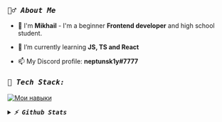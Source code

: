 <h3 align="left"><samp><i><b>🙋‍♂️ About Me </b></i></samp></h3>

- 🔭 I'm **Mikhail** - I'm a beginner **Frontend developer** and high school student.

- 🌱 I’m currently learning **JS, TS and React**

- 📫 My Discord profile: **neptunsk1y#7777**


<h3 align="left"><samp><i><b>🚀 Tech Stack:</b></i></samp></h3>


  
[![ Мои навыки ](https://skillicons.dev/icons?i=javascript,typescript,react,sass,tailwind)](https://skillicons.dev)

<details>
  <summary><samp><i><b>⚡ Github Stats</b></i></samp></summary>
  
  <a href="#">[![GitHub Streak](https://github-readme-streak-stats.herokuapp.com/?user=Neptunsk1y&theme=onedark)](https://git.io/streak-stats)</a>
  <a href="#">![Github stats](https://github-readme-stats.vercel.app/api?username=neptunsk1y&show_icons=true&theme=onedark&count_private=true&icon_color=0075ff&include_all_commits=true)</a>
  <a href="#">![Top Langs](https://github-readme-stats.vercel.app/api/top-langs/?username=neptunsk1y&layout=compact&theme=onedark&count_private=true&hide_border=true)
  <a href="https://wakatime.com/@Neptunsk1y">
    <img src="https://github-readme-stats.vercel.app/api/wakatime?username=Neptunsk1y&theme=onedark&layout=compact&langs_count=10" alt="Clashsoft Time Stats">
  </a>
</a>
</details>

</details>
